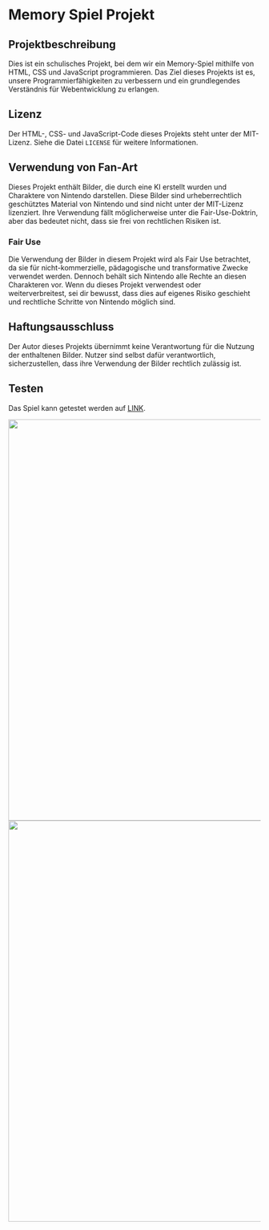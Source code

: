 # Memory Spiel Projekt

## Projektbeschreibung

Dies ist ein schulisches Projekt, bei dem wir ein Memory-Spiel mithilfe von HTML, CSS und JavaScript programmieren. Das Ziel dieses Projekts ist es, unsere Programmierfähigkeiten zu verbessern und ein grundlegendes Verständnis für Webentwicklung zu erlangen.

## Lizenz

Der HTML-, CSS- und JavaScript-Code dieses Projekts steht unter der MIT-Lizenz. Siehe die Datei `LICENSE` für weitere Informationen.

## Verwendung von Fan-Art

Dieses Projekt enthält Bilder, die durch eine KI erstellt wurden und Charaktere von Nintendo darstellen. Diese Bilder sind urheberrechtlich geschütztes Material von Nintendo und sind nicht unter der MIT-Lizenz lizenziert. Ihre Verwendung fällt möglicherweise unter die Fair-Use-Doktrin, aber das bedeutet nicht, dass sie frei von rechtlichen Risiken ist.

### Fair Use

Die Verwendung der Bilder in diesem Projekt wird als Fair Use betrachtet, da sie für nicht-kommerzielle, pädagogische und transformative Zwecke verwendet werden. Dennoch behält sich Nintendo alle Rechte an diesen Charakteren vor. Wenn du dieses Projekt verwendest oder weiterverbreitest, sei dir bewusst, dass dies auf eigenes Risiko geschieht und rechtliche Schritte von Nintendo möglich sind.

## Haftungsausschluss

Der Autor dieses Projekts übernimmt keine Verantwortung für die Nutzung der enthaltenen Bilder. Nutzer sind selbst dafür verantwortlich, sicherzustellen, dass ihre Verwendung der Bilder rechtlich zulässig ist.


## Testen

Das Spiel kann getestet werden auf <a href="https://memory.gerald-hasani.com" target="_blank">LINK</a>.



<img src="https://github.com/user-attachments/assets/b5280a80-7433-47d3-a593-81da51846ac2" width="800" height="auto">

<img src="https://github.com/user-attachments/assets/4b6b4617-d133-4ade-aa82-53fcf2e7bc13" width="800" height="auto">
